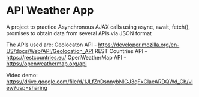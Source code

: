 # API Weather App

A project to practice Asynchronous AJAX calls using async, await, fetch(), promises to obtain data from several APIs via JSON format

The APIs used are:
Geolocaton API - https://developer.mozilla.org/en-US/docs/Web/API/Geolocation_API
REST Countries API - https://restcountries.eu/
OpenWeatherMap API - https://openweathermap.org/api

Video demo: https://drive.google.com/file/d/1JLfZnDsnnybNlGJ3qFxClaeARDQWd_Cb/view?usp=sharing